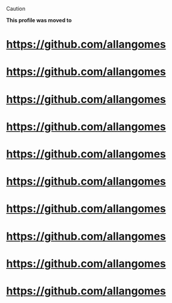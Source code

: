 > [!CAUTION]
> **This profile was moved to**

# https://github.com/allangomes
# https://github.com/allangomes
# https://github.com/allangomes
# https://github.com/allangomes
# https://github.com/allangomes
# https://github.com/allangomes
# https://github.com/allangomes
# https://github.com/allangomes
# https://github.com/allangomes
# https://github.com/allangomes
